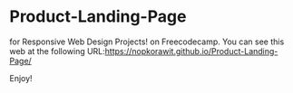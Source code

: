 # Product-Landing-Page

for Responsive Web Design Projects! on Freecodecamp. 
You can see this web at the following URL:https://nopkorawit.github.io/Product-Landing-Page/

Enjoy!
